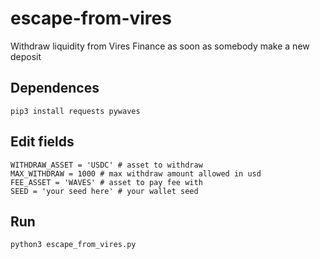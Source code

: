 # escape-from-vires
Withdraw liquidity from Vires Finance as soon as somebody make a new deposit

## Dependences
`pip3 install requests pywaves`

## Edit fields
```
WITHDRAW_ASSET = 'USDC' # asset to withdraw  
MAX_WITHDRAW = 1000 # max withdraw amount allowed in usd  
FEE_ASSET = 'WAVES' # asset to pay fee with  
SEED = 'your seed here' # your wallet seed
```
## Run
`python3 escape_from_vires.py`
